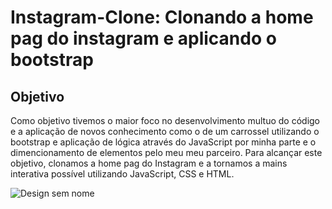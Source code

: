 ﻿# Instagram-Clone: Clonando a home pag do instagram e aplicando o bootstrap
 
 ## Objetivo
 Como objetivo tivemos o maior foco no desenvolvimento multuo do código e a aplicação de novos conhecimento como o de um carrossel utilizando o bootstrap e aplicação de lógica através do JavaScript por minha parte e o dimencionamento de elementos pelo meu meu parceiro. Para alcançar este objetivo, clonamos a home pag do Instagram e a tornamos a mains interativa possível utilizando JavaScript, CSS e HTML.
 
 ![Design sem nome](https://user-images.githubusercontent.com/99513670/199134246-9405d0bf-4b01-4ca2-97b6-28356c6c7253.gif)
